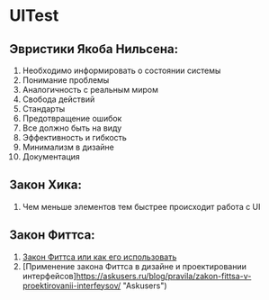 # UITest
## Эвристики Якоба Нильсена:
1.  Необходимо информировать о состоянии системы
2.  Понимание проблемы
3.  Аналогичность с реальным миром
4.  Свобода действий
5.  Стандарты
6.  Предотвращение ошибок
7.  Все должно быть на виду
8.  Эффективность и гибкость
9.  Минимализм в дизайне
10. Документация
## Закон Хика:
1.  Чем меньше элементов тем быстрее происходит работа с UI
## Закон Фиттса:
1.  [Закон Фиттса или как его использовать](https://habr.com/post/247257/ "Habr")
2.  [Применение закона Фиттса в дизайне и проектировании интерфейсов]https://askusers.ru/blog/pravila/zakon-fittsa-v-proektirovanii-interfeysov/ "Askusers")
